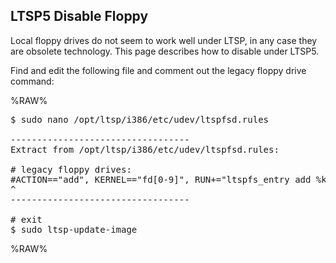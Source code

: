 ## LTSP5 Disable Floppy

Local floppy drives do not seem to work well under LTSP, in any case they are obsolete technology.  This page describes how to disable under LTSP5.

Find and edit the following file and comment out the legacy floppy drive command:

%RAW%
<pre>
$ sudo nano /opt/ltsp/i386/etc/udev/ltspfsd.rules

----------------------------------
Extract from /opt/ltsp/i386/etc/udev/ltspfsd.rules:

# legacy floppy drives:
#ACTION=="add", KERNEL=="fd[0-9]", RUN+="ltspfs_entry add %k auto"
^
----------------------------------

# exit
$ sudo ltsp-update-image
</pre>
%RAW%

